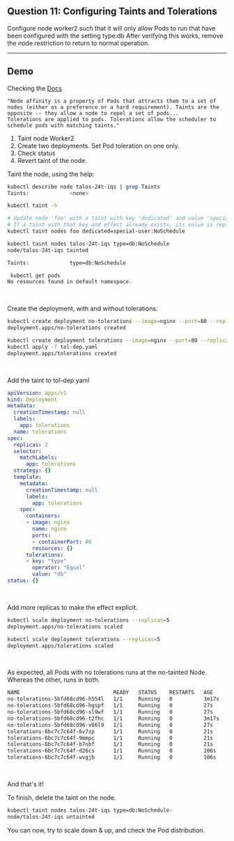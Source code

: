 ## Question 11: Configuring Taints and Tolerations
Configure node worker2 such that it will only allow Pods to run that have been configured with the setting type:db
After verifying this works, remove the node restriction to return to normal operation.

------------------------------------------------------------------------------------------

## Demo

Checking the [Docs](https://kubernetes.io/docs/concepts/scheduling-eviction/taint-and-toleration/)

```
"Node affinity is a property of Pods that attracts them to a set of nodes (either as a preference or a hard requirement). Taints are the opposite -- they allow a node to repel a set of pods...
Tolerations are applied to pods. Tolerations allow the scheduler to schedule pods with matching taints."
```


1) Taint node Worker2
2) Create two deployments. Set Pod toleration on one only.
3) Check status
4) Revert taint of the node.




Taint the node, using the help:
```bash
kubectl describe node talos-24t-iqs | grep Taints
Taints:             <none>

kubectl taint -h

# Update node 'foo' with a taint with key 'dedicated' and value 'special-user' and effect 'NoSchedule'
# If a taint with that key and effect already exists, its value is replaced as specified
kubectl taint nodes foo dedicated=special-user:NoSchedule

kubectl taint nodes talos-24t-iqs type=db:NoSchedule
node/talos-24t-iqs tainted

Taints:             type=db:NoSchedule

 kubectl get pods
No resources found in default namespace.
```

&nbsp;

Create the deployment, with and without tolerations:
```bash
kubectl create deployment no-tolerations --image=nginx --port=80 --replicas=2
deployment.apps/no-tolerations created

kubectl create deployment tolerations --image=nginx --port=80 --replicas=2 --dry-run=client -o yaml
kubectl apply -f tol-dep.yaml
deployment.apps/tolerations created
```

&nbsp;

Add the taint to tol-dep.yaml
```YAML
apiVersion: apps/v1
kind: Deployment
metadata:
  creationTimestamp: null
  labels:
    app: tolerations
  name: tolerations
spec:
  replicas: 2
  selector:
    matchLabels:
      app: tolerations
  strategy: {}
  template:
    metadata:
      creationTimestamp: null
      labels:
        app: tolerations
    spec:
      containers:
      - image: nginx
        name: nginx
        ports:
        - containerPort: 80
        resources: {}
      tolerations:
      - key: "type"
        operator: "Equal"
        value: "db"
status: {}
```

&nbsp;

Add more replicas to make the effect explicit.
```bash
kubectl scale deployment no-tolerations --replicas=5
deployment.apps/no-tolerations scaled

kubectl scale deployment tolerations --replicas=5
deployment.apps/tolerations scaled
```

&nbsp;


As expected, all Pods with no tolerations runs at the no-tainted Node. Whereas the other, runs in both.
```bash
NAME                              READY   STATUS    RESTARTS   AGE     IP           NODE            NOMINATED NODE   READINESS GATES
no-tolerations-5bfd68cd96-h554l   1/1     Running   0          3m17s   10.244.1.3   talos-svg-nsf   <none>           <none>
no-tolerations-5bfd68cd96-hgspf   1/1     Running   0          27s     10.244.1.5   talos-svg-nsf   <none>           <none>
no-tolerations-5bfd68cd96-sl9wf   1/1     Running   0          27s     10.244.1.6   talos-svg-nsf   <none>           <none>
no-tolerations-5bfd68cd96-t2fhc   1/1     Running   0          3m17s   10.244.1.2   talos-svg-nsf   <none>           <none>
no-tolerations-5bfd68cd96-v66l9   1/1     Running   0          27s     10.244.1.7   talos-svg-nsf   <none>           <none>
tolerations-6bc7c7c64f-6v7zp      1/1     Running   0          21s     10.244.2.3   talos-24t-iqs   <none>           <none>
tolerations-6bc7c7c64f-9mmpc      1/1     Running   0          21s     10.244.1.8   talos-svg-nsf   <none>           <none>
tolerations-6bc7c7c64f-b7nbf      1/1     Running   0          21s     10.244.2.4   talos-24t-iqs   <none>           <none>
tolerations-6bc7c7c64f-d26cs      1/1     Running   0          106s    10.244.2.2   talos-24t-iqs   <none>           <none>
tolerations-6bc7c7c64f-wvgjb      1/1     Running   0          106s    10.244.1.4   talos-svg-nsf   <none>           <none>
```

&nbsp;

And that's it!

To finish, delete the taint on the node.
```bash
kubectl taint nodes talos-24t-iqs type=db:NoSchedule-
node/talos-24t-iqs untainted
```

You can now, try to scale down & up, and check the Pod distribution.
